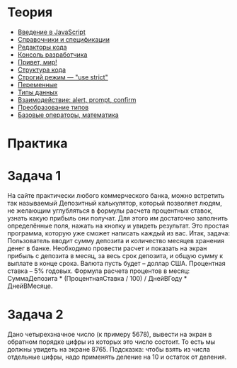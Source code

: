 # Теория

- [Введение в JavaScript](https://learn.javascript.ru/intro)
- [Справочники и спецификации](https://learn.javascript.ru/manuals-specifications)
- [Редакторы кода](https://learn.javascript.ru/code-editors)
- [Консоль разработчика](https://learn.javascript.ru/devtools)
- [Привет, мир!](https://learn.javascript.ru/hello-world)
- [Структура кода](https://learn.javascript.ru/structure)
- [Строгий режим — "use strict"](https://learn.javascript.ru/strict-mode)
- [Переменные](https://learn.javascript.ru/variables)
- [Типы данных](https://learn.javascript.ru/types)
- [Взаимодействие: alert, prompt, confirm](https://learn.javascript.ru/alert-prompt-confirm)
- [Преобразование типов](https://learn.javascript.ru/type-conversions)
- [Базовые операторы, математика](https://learn.javascript.ru/operators)



# Практика

# Задача 1

На сайте практически любого коммерческого банка, можно встретить так называемый Депозитный калькулятор, который позволяет людям, не желающим углубляться в формулы расчета процентных ставок, узнать какую прибыль они получат. Для этого им достаточно заполнить определённые поля, нажать на кнопку и увидеть результат. Это простая программа, которую уже сможет написать каждый из вас. Итак, задача: Пользователь вводит сумму депозита и количество месяцев хранения денег в банке. Необходимо провести расчет и показать на экран прибыль с депозита в месяц,  за весь срок депозита, и общую сумму к выплате в конце срока.  Валюта пусть будет – доллар США. Процентная ставка – 5% годовых.  Формула  расчета  процентов  в  месяц: СуммаДепозита * (ПроцентнаяСтавка / 100)  / ДнейВГоду * ДнейВМесяце.

# Задача 2

Дано четырехзначное число (к примеру 5678), вывести на экран  в обратном порядке цифры из которых это число состоит. То есть мы должны увидеть на экране 8765. Подсказка: чтобы взять из числа отдельные цифры, надо применять  деление на 10 и остаток от деления.
